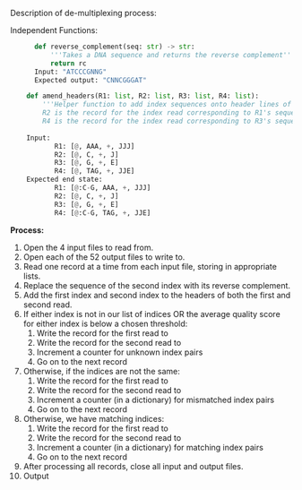 Description of de-multiplexing process:

Independent Functions:

```python
      def reverse_complement(seq: str) -> str:
          '''Takes a DNA sequence and returns the reverse complement'''
          return rc
      Input: "ATCCCGNNG"
      Expected output: "CNNCGGGAT"
```
      
  ```python
      def amend_headers(R1: list, R2: list, R3: list, R4: list):
          '''Helper function to add index sequences onto header lines of a FASTQ record.
          R2 is the record for the index read corresponding to R1's sequence read.
          R4 is the record for the index read corresponding to R3's sequence read.'''
          
      Input: 
             R1: [@, AAA, +, JJJ]
             R2: [@, C, +, J]
             R3: [@, G, +, E]
             R4: [@, TAG, +, JJE]
      Expected end state: 
             R1: [@:C-G, AAA, +, JJJ]
             R2: [@, C, +, J]
             R3: [@, G, +, E]
             R4: [@:C-G, TAG, +, JJE]
  ```

**Process:**
1. Open the 4 input files to read from.
2. Open each of the 52 output files to write to.
3. Read one record at a time from each input file, storing in appropriate lists.
4. Replace the sequence of the second index with its reverse complement.
5. Add the first index and second index to the headers of both the first and second read.
6. If either index is not in our list of indices OR the average quality score for either index is below a chosen threshold:
      1. Write the record for the first read to 
      2. Write the record for the second read to
      3. Increment a counter for unknown index pairs
      4. Go on to the next record
7. Otherwise, if the indices are not the same:
      1. Write the record for the first read to 
      2. Write the record for the second read to
      3. Increment a counter (in a dictionary) for mismatched index pairs
      4. Go on to the next record
8. Otherwise, we have matching indices:
      1. Write the record for the first read to
      2. Write the record for the second read to
      3. Increment a counter (in a dictionary) for matching index pairs
      4. Go on to the next record
9. After processing all records, close all input and output files.
10. Output
